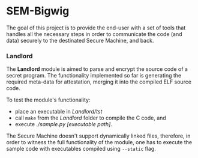 # SEM-Bigwig
The goal of this project is to provide the end-user with a set of tools that handles all the necessary steps in order to communicate the code (and data) securely to the destinated Secure Machine, and back.

### Landlord

The **Landlord** module is aimed to parse and encrypt the source code of a secret program. The functionality implemented so far is generating the required meta-data for attestation, merging it into the compiled ELF source code.

To test the module's functionality:
- place an executable in *Landlord/tst*
- call `make` from the *Landlord* folder to compile the C code, and
- execute *./sample.py [executable path]*.

The Secure Machine doesn't support dynamically linked files, therefore, in order to witness the full functionality of the module, one has to execute the sample code with executables compiled using `--static` flag.
